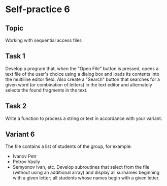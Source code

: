 # Self-practice 6

## Topic
Working with sequential access files

## Task 1
Develop a program that, when the "Open File" button is pressed, opens a text file of the user's choice using a dialog box and loads its contents into the multiline editor field. Also create a "Search" button that searches for a given word (or combination of letters) in the text editor and alternately selects the found fragments in the text. 

## Task 2
Write a function to process a string or text in accordance with your variant.

## Variant 6
The file contains a list of students of the group, for example:
- Ivanov Petr 
- Petrov Vasily 
- Semyonov Ivan, etc. 
Develop subroutines that select from the file (without using an additional array) and display all surnames beginning with a given letter; all students whose names begin with a given letter.
